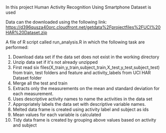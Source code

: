 In this project Human Activity Recognition Using Smartphone Dataset is used

Data can the downloaded using the following link:
https://d396qusza40orc.cloudfront.net/getdata%2Fprojectfiles%2FUCI%20HAR%20Dataset.zip

A file of R script called run_analysis.R in which the following task are performed:

1) Download data set if the data set does not exist in the working directory
2) Unzip data set if it's not already unzipped
3) First read six files(X_train,y_train,subject_train,X_test,y_test,subject_test) from train, test folders 
and feature and activity_labels from UCI HAR Dataset folder
4) Merge all the test and train
5) Extracts only the measurements on the mean and standard deviation for each measurement.
6) Uses descriptive activity names to name the activities in the data set
7) Appropriately labels the data set with descriptive variable names.
8) Melted data frame is created using activity label and subject as ids
9) Mean values for each variable is calculated 
10) Tidy data frame is created by grouping above values based on activity and subject

